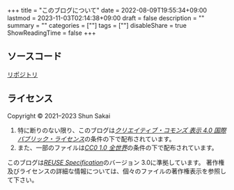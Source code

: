 +++
title = "このブログについて"
date = 2022-08-09T19:55:34+09:00
lastmod = 2023-11-03T02:14:38+09:00
draft = false
description = ""
summary = ""
categories = [""]
tags = [""]
disableShare = true
ShowReadingTime = false
+++

## ソースコード

[リポジトリ](https://github.com/sorairolake/blog)

## ライセンス

Copyright &copy; 2021&ndash;2023 Shun Sakai

1. 特に断りのない限り、このブログは[_クリエイティブ・コモンズ 表示 4.0 国際 パブリック・ライセンス_](https://creativecommons.org/licenses/by/4.0/legalcode.ja)の条件の下で配布されています。
2. また、一部のファイルは[_CC0 1.0 全世界_](https://creativecommons.org/publicdomain/zero/1.0/legalcode.ja)の条件の下で配布されています。

このブログは[_REUSE Specification_](https://reuse.software/spec/)のバージョン 3.0に準拠しています。
著作権及びライセンスの詳細な情報については、個々のファイルの著作権表示を参照して下さい。
